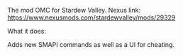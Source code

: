 The mod OMC for Stardew Valley.
Nexus link: https://www.nexusmods.com/stardewvalley/mods/29329




What it does:

Adds new SMAPI commands as well as a UI for cheating.
